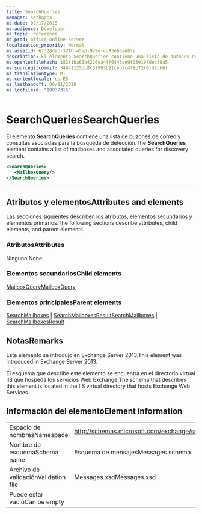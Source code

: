 ```yaml
---
title: SearchQueries
manager: sethgros
ms.date: 09/17/2015
ms.audience: Developer
ms.topic: reference
ms.prod: office-online-server
localization_priority: Normal
ms.assetid: 67328dab-321b-45ad-929e-cd83e65ad87e
description: El elemento SearchQueries contiene una lista de buzones de correo y consultas asociadas para la búsqueda de detección.
ms.openlocfilehash: 182f1ba63b4226ea4ff6445ae9f039197dec38a5
ms.sourcegitcommit: 34041125dc8c5f993b21cebfc4f8b72f0fd2cb6f
ms.translationtype: MT
ms.contentlocale: es-ES
ms.lasthandoff: 06/11/2018
ms.locfileid: "19837316"
---
```

# <a name="searchqueries"></a><span data-ttu-id="6f911-103">SearchQueries</span><span class="sxs-lookup"><span data-stu-id="6f911-103">SearchQueries</span></span>

<span data-ttu-id="6f911-104">El elemento **SearchQueries** contiene una lista de buzones de correo y consultas asociadas para la búsqueda de detección.</span><span class="sxs-lookup"><span data-stu-id="6f911-104">The **SearchQueries** element contains a list of mailboxes and associated queries for discovery search.</span></span> 
  
```XML
<SearchQueries>
   <MailboxQuery/>
</SearchQueries>
```

 ****
## <a name="attributes-and-elements"></a><span data-ttu-id="6f911-105">Atributos y elementos</span><span class="sxs-lookup"><span data-stu-id="6f911-105">Attributes and elements</span></span>

<span data-ttu-id="6f911-106">Las secciones siguientes describen los atributos, elementos secundarios y elementos primarios.</span><span class="sxs-lookup"><span data-stu-id="6f911-106">The following sections describe attributes, child elements, and parent elements.</span></span>
  
### <a name="attributes"></a><span data-ttu-id="6f911-107">Atributos</span><span class="sxs-lookup"><span data-stu-id="6f911-107">Attributes</span></span>

<span data-ttu-id="6f911-108">Ninguno.</span><span class="sxs-lookup"><span data-stu-id="6f911-108">None.</span></span>
  
### <a name="child-elements"></a><span data-ttu-id="6f911-109">Elementos secundarios</span><span class="sxs-lookup"><span data-stu-id="6f911-109">Child elements</span></span>

[<span data-ttu-id="6f911-110">MailboxQuery</span><span class="sxs-lookup"><span data-stu-id="6f911-110">MailboxQuery</span></span>](mailboxquery.md)
  
### <a name="parent-elements"></a><span data-ttu-id="6f911-111">Elementos principales</span><span class="sxs-lookup"><span data-stu-id="6f911-111">Parent elements</span></span>

<span data-ttu-id="6f911-112">[SearchMailboxes](searchmailboxes.md) | [SearchMailboxesResult](searchmailboxesresult.md)</span><span class="sxs-lookup"><span data-stu-id="6f911-112">[SearchMailboxes](searchmailboxes.md) | [SearchMailboxesResult](searchmailboxesresult.md)</span></span>
  
## <a name="remarks"></a><span data-ttu-id="6f911-113">Notas</span><span class="sxs-lookup"><span data-stu-id="6f911-113">Remarks</span></span>

<span data-ttu-id="6f911-114">Este elemento se introdujo en Exchange Server 2013.</span><span class="sxs-lookup"><span data-stu-id="6f911-114">This element was introduced in Exchange Server 2013.</span></span>
  
<span data-ttu-id="6f911-115">El esquema que describe este elemento se encuentra en el directorio virtual IIS que hospeda los servicios Web Exchange.</span><span class="sxs-lookup"><span data-stu-id="6f911-115">The schema that describes this element is located in the IIS virtual directory that hosts Exchange Web Services.</span></span>
  
## <a name="element-information"></a><span data-ttu-id="6f911-116">Información del elemento</span><span class="sxs-lookup"><span data-stu-id="6f911-116">Element information</span></span>

|||
|:-----|:-----|
|<span data-ttu-id="6f911-117">Espacio de nombres</span><span class="sxs-lookup"><span data-stu-id="6f911-117">Namespace</span></span>  <br/> |http://schemas.microsoft.com/exchange/services/2006/messages  <br/> |
|<span data-ttu-id="6f911-118">Nombre de esquema</span><span class="sxs-lookup"><span data-stu-id="6f911-118">Schema name</span></span>  <br/> |<span data-ttu-id="6f911-119">Esquema de mensajes</span><span class="sxs-lookup"><span data-stu-id="6f911-119">Messages schema</span></span>  <br/> |
|<span data-ttu-id="6f911-120">Archivo de validación</span><span class="sxs-lookup"><span data-stu-id="6f911-120">Validation file</span></span>  <br/> |<span data-ttu-id="6f911-121">Messages.xsd</span><span class="sxs-lookup"><span data-stu-id="6f911-121">Messages.xsd</span></span>  <br/> |
|<span data-ttu-id="6f911-122">Puede estar vacío</span><span class="sxs-lookup"><span data-stu-id="6f911-122">Can be empty</span></span>  <br/> ||
   

